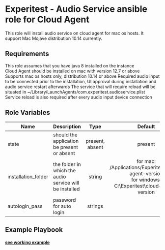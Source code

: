Experitest - Audio Service ansible role for Cloud Agent
=========

This role will install audio service on cloud agent for mac os hosts. It support Mac Mojave distribution 10.14 currently.

Requirements
------------

This role assumes that you have java 8 installed on the instance <br>
Cloud Agent should be installed on mac with version 12.7 or above <br>
Supports mac os hosts only, distribution 10.14 or above
Required audio input to be connected prior to the installation, UI approval during installation and audio service restart afterwards
The service that will require reload will be situated in ~/Library/LaunchAgents/com.experitest.audioservice.plist
Service reload is also required after every audio input device connection

Role Variables
--------------

| Name | Description | Type | Default | Required |
|------|-------------|:----:|:-----:|:-----:|
| state | should the application be present or absent | present, absent | present | no |
| installation_folder | the folder in which the audio service will be installed | string | for mac: /Applications/Experitest/cloud-agent-version <br> for windows: C:\\Experitest\\cloud-agent-version  | no |
| autologin_pass | password for auto login | strings |  | yes |


Example Playbook
----------------

#### [see working example](/example)
